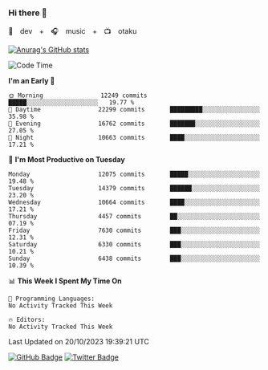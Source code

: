 ### Hi there 👋

🚀　dev　+　🎧　music　+　📺　otaku


[![Anurag's GitHub stats](https://github-readme-stats.vercel.app/api?username=koheitasaka&count_private=true&show_icons=true&theme=monokai)](https://github.com/koheitasaka/github-readme-stats)

<!--START_SECTION:waka-->
![Code Time](http://img.shields.io/badge/Code%20Time-1%2C161%20hrs%2023%20mins-blue)

**I'm an Early 🐤** 

```text
🌞 Morning                12249 commits       █████░░░░░░░░░░░░░░░░░░░░   19.77 % 
🌆 Daytime                22299 commits       █████████░░░░░░░░░░░░░░░░   35.98 % 
🌃 Evening                16762 commits       ███████░░░░░░░░░░░░░░░░░░   27.05 % 
🌙 Night                  10663 commits       ████░░░░░░░░░░░░░░░░░░░░░   17.21 % 
```
📅 **I'm Most Productive on Tuesday** 

```text
Monday                   12075 commits       █████░░░░░░░░░░░░░░░░░░░░   19.48 % 
Tuesday                  14379 commits       ██████░░░░░░░░░░░░░░░░░░░   23.20 % 
Wednesday                10664 commits       ████░░░░░░░░░░░░░░░░░░░░░   17.21 % 
Thursday                 4457 commits        ██░░░░░░░░░░░░░░░░░░░░░░░   07.19 % 
Friday                   7630 commits        ███░░░░░░░░░░░░░░░░░░░░░░   12.31 % 
Saturday                 6330 commits        ███░░░░░░░░░░░░░░░░░░░░░░   10.21 % 
Sunday                   6438 commits        ███░░░░░░░░░░░░░░░░░░░░░░   10.39 % 
```


📊 **This Week I Spent My Time On** 

```text
💬 Programming Languages: 
No Activity Tracked This Week

🔥 Editors: 
No Activity Tracked This Week
```


 Last Updated on 20/10/2023 19:39:21 UTC
<!--END_SECTION:waka-->

[![GitHub Badge](https://img.shields.io/badge/GitHub-100000?style=for-the-badge&logo=github&logoColor=white)](https://github.com/koheitasaka)
[![Twitter Badge](https://img.shields.io/badge/Twitter-1DA1F2?style=for-the-badge&logo=twitter&logoColor=white)](https://twitter.com/sleep_asleep_)
